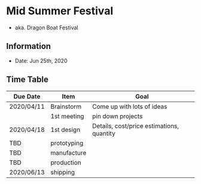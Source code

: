 # Mid Summer Festival
- aka. Dragon Boat Festival

## Information
- Date: Jun 25th, 2020

## Time Table

|Due Date|Item|Goal|
|---|---|---|
|2020/04/11|Brainstorm|Come up with lots of ideas|
||1st meeting|pin down projects|
|2020/04/18|1st design|Details, cost/price estimations, quantity|
|TBD|prototyping||
|TBD|manufacture||
|TBD|production||
|2020/06/13|shipping||

